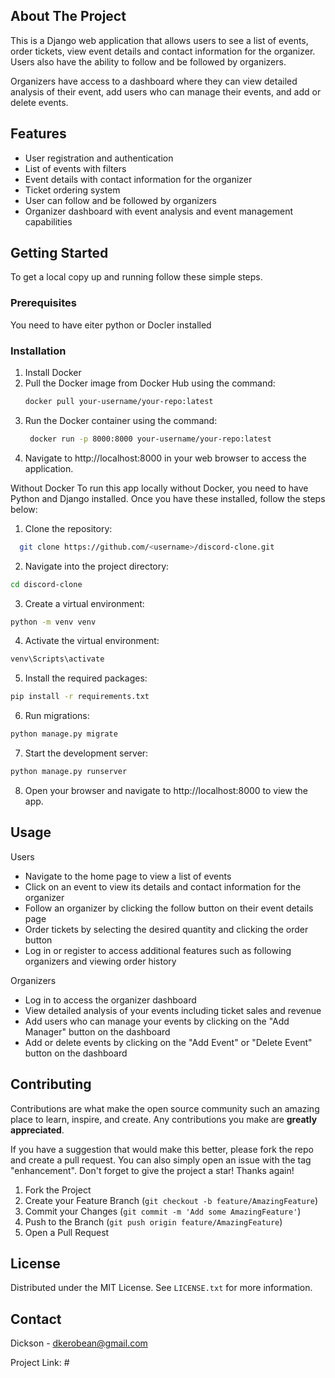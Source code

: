 <!-- Improved compatibility of back to top link: See: https://github.com/othneildrew/Best-README-Template/pull/73 -->
<a name="readme-top"></a>


<!-- ABOUT THE PROJECT -->
## About The Project
<!-- 
[![Product Name Screen Shot][product-screenshot]](https://example.com) -->

This is a Django web application that allows users to see a list of events, order tickets, view event details and contact information for the organizer. Users also have the ability to follow and be followed by organizers.

Organizers have access to a dashboard where they can view detailed analysis of their event, add users who can manage their events, and add or delete events.


## Features
* User registration and authentication
* List of events with filters
* Event details with contact information for the organizer
* Ticket ordering system
* User can follow and be followed by organizers
* Organizer dashboard with event analysis and event management capabilities



<!-- GETTING STARTED -->
## Getting Started

To get a local copy up and running follow these simple steps.

### Prerequisites

You need to have eiter python or Docler installed 

### Installation


1. Install Docker 
2. Pull the Docker image from Docker Hub using the command:
   ```sh
   docker pull your-username/your-repo:latest
   ```
3. Run the Docker container using the command:
   ```sh
    docker run -p 8000:8000 your-username/your-repo:latest
   ```
4. Navigate to http://localhost:8000 in your web browser to access the application.

Without Docker
To run this app locally without Docker, you need to have Python and Django installed. Once you have these installed, follow the steps below:
1. Clone the repository:
 ```sh
   git clone https://github.com/<username>/discord-clone.git
   ```
   2. Navigate into the project directory:
   ```sh
   cd discord-clone
   ```
   3. Create a virtual environment:
   ```sh
   python -m venv venv
   ```
   4. Activate the virtual environment:
   ```sh
   venv\Scripts\activate
   ```
   5. Install the required packages:
   ```sh
   pip install -r requirements.txt
   ```
   6. Run migrations:
   ```sh
   python manage.py migrate
   ```
   7. Start the development server:
   ```sh
   python manage.py runserver
   ```
   8. Open your browser and navigate to http://localhost:8000 to view the app.




<!-- USAGE EXAMPLES -->
## Usage


Users
* Navigate to the home page to view a list of events
* Click on an event to view its details and contact information for the organizer
* Follow an organizer by clicking the follow button on their event details page
* Order tickets by selecting the desired quantity and clicking the order button
* Log in or register to access additional features such as following organizers and viewing order history

Organizers
* Log in to access the organizer dashboard
* View detailed analysis of your events including ticket sales and revenue
* Add users who can manage your events by clicking on the "Add Manager" button on the dashboard
* Add or delete events by clicking on the "Add Event" or "Delete Event" button on the dashboard



<!-- CONTRIBUTING -->
## Contributing

Contributions are what make the open source community such an amazing place to learn, inspire, and create. Any contributions you make are **greatly appreciated**.

If you have a suggestion that would make this better, please fork the repo and create a pull request. You can also simply open an issue with the tag "enhancement".
Don't forget to give the project a star! Thanks again!

1. Fork the Project
2. Create your Feature Branch (`git checkout -b feature/AmazingFeature`)
3. Commit your Changes (`git commit -m 'Add some AmazingFeature'`)
4. Push to the Branch (`git push origin feature/AmazingFeature`)
5. Open a Pull Request



<!-- LICENSE -->
## License

Distributed under the MIT License. See `LICENSE.txt` for more information.


<!-- CONTACT -->
## Contact

Dickson - dkerobean@gmail.com

Project Link: #




<!-- ACKNOWLEDGMENTS -->




<!-- MARKDOWN LINKS & IMAGES -->
<!-- https://www.markdownguide.org/basic-syntax/#reference-style-links -->
[contributors-shield]: https://img.shields.io/github/contributors/othneildrew/Best-README-Template.svg?style=for-the-badge
[contributors-url]: https://github.com/othneildrew/Best-README-Template/graphs/contributors
[forks-shield]: https://img.shields.io/github/forks/othneildrew/Best-README-Template.svg?style=for-the-badge
[forks-url]: https://github.com/othneildrew/Best-README-Template/network/members
[stars-shield]: https://img.shields.io/github/stars/othneildrew/Best-README-Template.svg?style=for-the-badge
[stars-url]: https://github.com/othneildrew/Best-README-Template/stargazers
[issues-shield]: https://img.shields.io/github/issues/othneildrew/Best-README-Template.svg?style=for-the-badge
[issues-url]: https://github.com/othneildrew/Best-README-Template/issues
[license-shield]: https://img.shields.io/github/license/othneildrew/Best-README-Template.svg?style=for-the-badge
[license-url]: https://github.com/othneildrew/Best-README-Template/blob/master/LICENSE.txt
[linkedin-shield]: https://img.shields.io/badge/-LinkedIn-black.svg?style=for-the-badge&logo=linkedin&colorB=555
[linkedin-url]: https://linkedin.com/in/othneildrew
[product-screenshot]:event.jpg
[Next.js]: https://img.shields.io/badge/next.js-000000?style=for-the-badge&logo=nextdotjs&logoColor=white
[Next-url]: https://nextjs.org/
[React.js]: https://img.shields.io/badge/React-20232A?style=for-the-badge&logo=react&logoColor=61DAFB
[React-url]: https://reactjs.org/
[Vue.js]: https://img.shields.io/badge/Vue.js-35495E?style=for-the-badge&logo=vuedotjs&logoColor=4FC08D
[Vue-url]: https://vuejs.org/
[Angular.io]: https://img.shields.io/badge/Angular-DD0031?style=for-the-badge&logo=angular&logoColor=white
[Angular-url]: https://angular.io/
[Svelte.dev]: https://img.shields.io/badge/Svelte-4A4A55?style=for-the-badge&logo=svelte&logoColor=FF3E00
[Svelte-url]: https://svelte.dev/
[Laravel.com]: https://img.shields.io/badge/Laravel-FF2D20?style=for-the-badge&logo=laravel&logoColor=white
[Laravel-url]: https://laravel.com
[Bootstrap.com]: https://img.shields.io/badge/Bootstrap-563D7C?style=for-the-badge&logo=bootstrap&logoColor=white
[Bootstrap-url]: https://getbootstrap.com
[JQuery.com]: https://img.shields.io/badge/jQuery-0769AD?style=for-the-badge&logo=jquery&logoColor=white
[JQuery-url]: https://jquery.com 